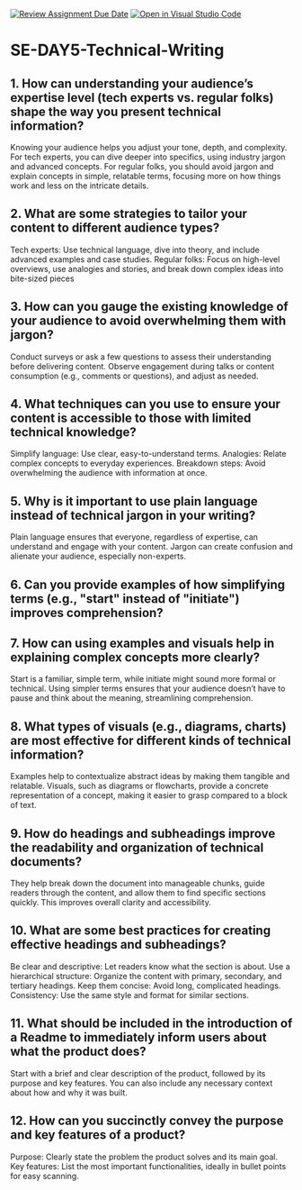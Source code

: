[![Review Assignment Due Date](https://classroom.github.com/assets/deadline-readme-button-22041afd0340ce965d47ae6ef1cefeee28c7c493a6346c4f15d667ab976d596c.svg)](https://classroom.github.com/a/zsAR-pyY)
[![Open in Visual Studio Code](https://classroom.github.com/assets/open-in-vscode-2e0aaae1b6195c2367325f4f02e2d04e9abb55f0b24a779b69b11b9e10269abc.svg)](https://classroom.github.com/online_ide?assignment_repo_id=18544093&assignment_repo_type=AssignmentRepo)
# SE-DAY5-Technical-Writing
## 1. How can understanding your audience’s expertise level (tech experts vs. regular folks) shape the way you present technical information?
Knowing your audience helps you adjust your tone, depth, and complexity. For tech experts, you can dive deeper into specifics, using industry jargon and advanced concepts. For regular folks, you should avoid jargon and explain concepts in simple, relatable terms, focusing more on how things work and less on the intricate details.
## 2. What are some strategies to tailor your content to different audience types?
Tech experts: Use technical language, dive into theory, and include advanced examples and case studies.
Regular folks: Focus on high-level overviews, use analogies and stories, and break down complex ideas into bite-sized pieces
## 3. How can you gauge the existing knowledge of your audience to avoid overwhelming them with jargon?
Conduct surveys or ask a few questions to assess their understanding before delivering content. Observe engagement during talks or content consumption (e.g., comments or questions), and adjust as needed.
## 4. What techniques can you use to ensure your content is accessible to those with limited technical knowledge?
Simplify language: Use clear, easy-to-understand terms.
Analogies: Relate complex concepts to everyday experiences.
Breakdown steps: Avoid overwhelming the audience with information at once.
## 5. Why is it important to use plain language instead of technical jargon in your writing?
Plain language ensures that everyone, regardless of expertise, can understand and engage with your content. Jargon can create confusion and alienate your audience, especially non-experts.
## 6. Can you provide examples of how simplifying terms (e.g., "start" instead of "initiate") improves comprehension?
## 7. How can using examples and visuals help in explaining complex concepts more clearly?
Start is a familiar, simple term, while initiate might sound more formal or technical. Using simpler terms ensures that your audience doesn’t have to pause and think about the meaning, streamlining comprehension.
## 8. What types of visuals (e.g., diagrams, charts) are most effective for different kinds of technical information?
Examples help to contextualize abstract ideas by making them tangible and relatable. Visuals, such as diagrams or flowcharts, provide a concrete representation of a concept, making it easier to grasp compared to a block of text.
## 9. How do headings and subheadings improve the readability and organization of technical documents?
They help break down the document into manageable chunks, guide readers through the content, and allow them to find specific sections quickly. This improves overall clarity and accessibility.
## 10. What are some best practices for creating effective headings and subheadings?
Be clear and descriptive: Let readers know what the section is about.
Use a hierarchical structure: Organize the content with primary, secondary, and tertiary headings.
Keep them concise: Avoid long, complicated headings.
Consistency: Use the same style and format for similar sections.
## 11. What should be included in the introduction of a Readme to immediately inform users about what the product does?
Start with a brief and clear description of the product, followed by its purpose and key features. You can also include any necessary context about how and why it was built.
## 12. How can you succinctly convey the purpose and key features of a product?
Purpose: Clearly state the problem the product solves and its main goal.
Key features: List the most important functionalities, ideally in bullet points for easy scanning.
